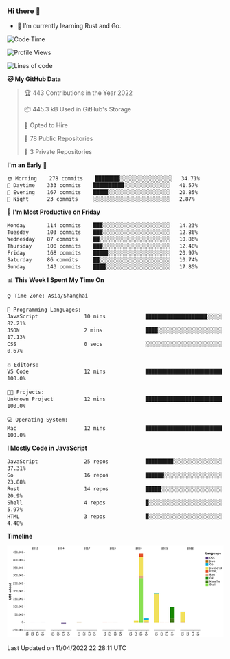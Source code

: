 ### Hi there 👋

- 🌱 I’m currently learning Rust and Go.

<!--START_SECTION:waka-->
![Code Time](http://img.shields.io/badge/Code%20Time-316%20hrs%2021%20mins-blue)

![Profile Views](http://img.shields.io/badge/Profile%20Views-1-blue)

![Lines of code](https://img.shields.io/badge/From%20Hello%20World%20I%27ve%20Written-826%20Thousand%20lines%20of%20code-blue)

**🐱 My GitHub Data** 

> 🏆 443 Contributions in the Year 2022
 > 
> 📦 445.3 kB Used in GitHub's Storage 
 > 
> 💼 Opted to Hire
 > 
> 📜 78 Public Repositories 
 > 
> 🔑 3 Private Repositories  
 > 
**I'm an Early 🐤** 

```text
🌞 Morning    278 commits    ████████░░░░░░░░░░░░░░░░░   34.71% 
🌆 Daytime    333 commits    ██████████░░░░░░░░░░░░░░░   41.57% 
🌃 Evening    167 commits    █████░░░░░░░░░░░░░░░░░░░░   20.85% 
🌙 Night      23 commits     ░░░░░░░░░░░░░░░░░░░░░░░░░   2.87%

```
📅 **I'm Most Productive on Friday** 

```text
Monday       114 commits    ███░░░░░░░░░░░░░░░░░░░░░░   14.23% 
Tuesday      103 commits    ███░░░░░░░░░░░░░░░░░░░░░░   12.86% 
Wednesday    87 commits     ██░░░░░░░░░░░░░░░░░░░░░░░   10.86% 
Thursday     100 commits    ███░░░░░░░░░░░░░░░░░░░░░░   12.48% 
Friday       168 commits    █████░░░░░░░░░░░░░░░░░░░░   20.97% 
Saturday     86 commits     ██░░░░░░░░░░░░░░░░░░░░░░░   10.74% 
Sunday       143 commits    ████░░░░░░░░░░░░░░░░░░░░░   17.85%

```


📊 **This Week I Spent My Time On** 

```text
⌚︎ Time Zone: Asia/Shanghai

💬 Programming Languages: 
JavaScript               10 mins             ████████████████████░░░░░   82.21% 
JSON                     2 mins              ████░░░░░░░░░░░░░░░░░░░░░   17.13% 
CSS                      0 secs              ░░░░░░░░░░░░░░░░░░░░░░░░░   0.67%

🔥 Editors: 
VS Code                  12 mins             █████████████████████████   100.0%

🐱‍💻 Projects: 
Unknown Project          12 mins             █████████████████████████   100.0%

💻 Operating System: 
Mac                      12 mins             █████████████████████████   100.0%

```

**I Mostly Code in JavaScript** 

```text
JavaScript               25 repos            █████████░░░░░░░░░░░░░░░░   37.31% 
Go                       16 repos            ██████░░░░░░░░░░░░░░░░░░░   23.88% 
Rust                     14 repos            █████░░░░░░░░░░░░░░░░░░░░   20.9% 
Shell                    4 repos             █░░░░░░░░░░░░░░░░░░░░░░░░   5.97% 
HTML                     3 repos             █░░░░░░░░░░░░░░░░░░░░░░░░   4.48%

```


**Timeline**

![Chart not found](https://raw.githubusercontent.com/elton/elton/main/charts/bar_graph.png) 


 Last Updated on 11/04/2022 22:28:11 UTC
<!--END_SECTION:waka-->

<!--
**elton/elton** is a ✨ _special_ ✨ repository because its `README.md` (this file) appears on your GitHub profile.

Here are some ideas to get you started:

- 🔭 I’m currently working on ...
- 🌱 I’m currently learning ...
- 👯 I’m looking to collaborate on ...
- 🤔 I’m looking for help with ...
- 💬 Ask me about ...
- 📫 How to reach me: ...
- 😄 Pronouns: ...
- ⚡ Fun fact: ...
-->
